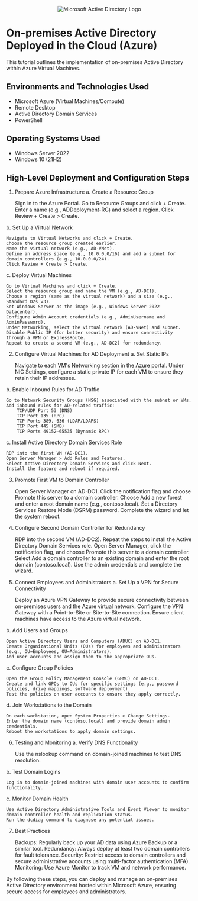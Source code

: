 <p align="center">
<img src="https://i.imgur.com/pU5A58S.png" alt="Microsoft Active Directory Logo"/>
</p>

<h1>On-premises Active Directory Deployed in the Cloud (Azure)</h1>
This tutorial outlines the implementation of on-premises Active Directory within Azure Virtual Machines.<br />


<h2>Environments and Technologies Used</h2>

- Microsoft Azure (Virtual Machines/Compute)
- Remote Desktop
- Active Directory Domain Services
- PowerShell

<h2>Operating Systems Used </h2>

- Windows Server 2022
- Windows 10 (21H2)

<h2>High-Level Deployment and Configuration Steps</h2>

1. Prepare Azure Infrastructure
a. Create a Resource Group

    Sign in to the Azure Portal.
    Go to Resource Groups and click + Create.
    Enter a name (e.g., ADDeployment-RG) and select a region.
    Click Review + Create > Create.

b. Set Up a Virtual Network

    Navigate to Virtual Networks and click + Create.
    Choose the resource group created earlier.
    Name the virtual network (e.g., AD-VNet).
    Define an address space (e.g., 10.0.0.0/16) and add a subnet for domain controllers (e.g., 10.0.0.0/24).
    Click Review + Create > Create.

c. Deploy Virtual Machines

    Go to Virtual Machines and click + Create.
    Select the resource group and name the VM (e.g., AD-DC1).
    Choose a region (same as the virtual network) and a size (e.g., Standard D2s_v3).
    Set Windows Server as the image (e.g., Windows Server 2022 Datacenter).
    Configure Admin Account credentials (e.g., AdminUsername and AdminPassword).
    Under Networking, select the virtual network (AD-VNet) and subnet.
    Disable Public IP (for better security) and ensure connectivity through a VPN or ExpressRoute.
    Repeat to create a second VM (e.g., AD-DC2) for redundancy.

2. Configure Virtual Machines for AD Deployment
a. Set Static IPs

    Navigate to each VM's Networking section in the Azure portal.
    Under NIC Settings, configure a static private IP for each VM to ensure they retain their IP addresses.

b. Enable Inbound Rules for AD Traffic

    Go to Network Security Groups (NSG) associated with the subnet or VMs.
    Add inbound rules for AD-related traffic:
        TCP/UDP Port 53 (DNS)
        TCP Port 135 (RPC)
        TCP Ports 389, 636 (LDAP/LDAPS)
        TCP Port 445 (SMB)
        TCP Ports 49152–65535 (Dynamic RPC)

c. Install Active Directory Domain Services Role

    RDP into the first VM (AD-DC1).
    Open Server Manager > Add Roles and Features.
    Select Active Directory Domain Services and click Next.
    Install the feature and reboot if required.

3. Promote First VM to Domain Controller

    Open Server Manager on AD-DC1.
    Click the notification flag and choose Promote this server to a domain controller.
    Choose Add a new forest and enter a root domain name (e.g., contoso.local).
    Set a Directory Services Restore Mode (DSRM) password.
    Complete the wizard and let the system reboot.

4. Configure Second Domain Controller for Redundancy

    RDP into the second VM (AD-DC2).
    Repeat the steps to install the Active Directory Domain Services role.
    Open Server Manager, click the notification flag, and choose Promote this server to a domain controller.
    Select Add a domain controller to an existing domain and enter the root domain (contoso.local).
    Use the admin credentials and complete the wizard.

5. Connect Employees and Administrators
a. Set Up a VPN for Secure Connectivity

    Deploy an Azure VPN Gateway to provide secure connectivity between on-premises users and the Azure virtual network.
    Configure the VPN Gateway with a Point-to-Site or Site-to-Site connection.
    Ensure client machines have access to the Azure virtual network.

b. Add Users and Groups

    Open Active Directory Users and Computers (ADUC) on AD-DC1.
    Create Organizational Units (OUs) for employees and administrators (e.g., OU=Employees, OU=Administrators).
    Add user accounts and assign them to the appropriate OUs.

c. Configure Group Policies

    Open the Group Policy Management Console (GPMC) on AD-DC1.
    Create and link GPOs to OUs for specific settings (e.g., password policies, drive mappings, software deployment).
    Test the policies on user accounts to ensure they apply correctly.

d. Join Workstations to the Domain

    On each workstation, open System Properties > Change Settings.
    Enter the domain name (contoso.local) and provide domain admin credentials.
    Reboot the workstations to apply domain settings.

6. Testing and Monitoring
a. Verify DNS Functionality

    Use the nslookup command on domain-joined machines to test DNS resolution.

b. Test Domain Logins

    Log in to domain-joined machines with domain user accounts to confirm functionality.

c. Monitor Domain Health

    Use Active Directory Administrative Tools and Event Viewer to monitor domain controller health and replication status.
    Run the dcdiag command to diagnose any potential issues.

7. Best Practices

    Backups: Regularly back up your AD data using Azure Backup or a similar tool.
    Redundancy: Always deploy at least two domain controllers for fault tolerance.
    Security: Restrict access to domain controllers and secure administrative accounts using multi-factor authentication (MFA).
    Monitoring: Use Azure Monitor to track VM and network performance.

By following these steps, you can deploy and manage an on-premises Active Directory environment hosted within Microsoft Azure, ensuring secure access for employees and administrators.
